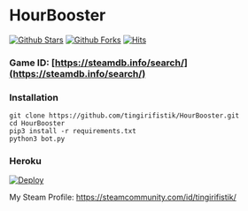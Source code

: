 # HourBooster

[![Github Stars](https://img.shields.io/github/stars/tingirifistik/HourBooster)]()
[![Github Forks](https://img.shields.io/github/forks/tingirifistik/HourBooster)]()
[![Hits](https://hits.sh/github.com/tingirifistik/HourBooster.svg?label=views&color=007ec6)](https://hits.sh/github.com/tingirifistik/HourBooster/)

### Game ID: [https://steamdb.info/search/](https://steamdb.info/search/)

### Installation

```console
git clone https://github.com/tingirifistik/HourBooster.git
cd HourBooster
pip3 install -r requirements.txt
python3 bot.py
```

### Heroku

[![Deploy](https://www.herokucdn.com/deploy/button.svg)](https://heroku.com/deploy?template=https://github.com/fumixia/Steam-HourBoosterr)

My Steam Profile: https://steamcommunity.com/id/tingirifistik/
